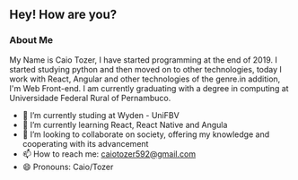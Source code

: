 ## Hey! How are you?

### About Me

My Name is Caio Tozer, I have started programming at the end of 2019. I started studying python and then moved on to other technologies, today I work with React, Angular and other technologies of the genre.in addition, I'm Web Front-end. I am currently graduating with a degree in computing at Universidade Federal Rural of Pernambuco.


- 🔭 I’m currently studing at Wyden - UniFBV
- 🌱 I’m currently learning React, React Native and Angula
- 👯 I’m looking to collaborate on society, offering my knowledge and cooperating with its advancement
- 📫 How to reach me: caiotozer592@gmail.com
- 😄 Pronouns: Caio/Tozer

